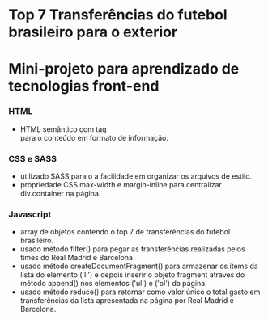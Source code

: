 # Top 7 Transferências do futebol brasileiro para o exterior
# Mini-projeto para aprendizado de tecnologias front-end
### HTML
- HTML semântico com tag <article> para o conteúdo em formato de informação.

### CSS e SASS
- utilizado SASS para o a facilidade em organizar os arquivos de estilo.
- propriedade CSS max-width e margin-inline para centralizar div.container na página.

### Javascript
- array de objetos contendo o top 7 de transferências do futebol brasileiro.
- usado método filter() para pegar as transferências realizadas pelos times do Real Madrid e Barcelona
- usado método createDocumentFragment() para armazenar os items da lista do elemento ('li') e depois inserir o objeto fragment atraves do método append() nos elementos ('ul') e ('ol') da página.
- usado método reduce() para retornar como valor único o total gasto em transferências da lista apresentada na página por Real Madrid e Barcelona. 
